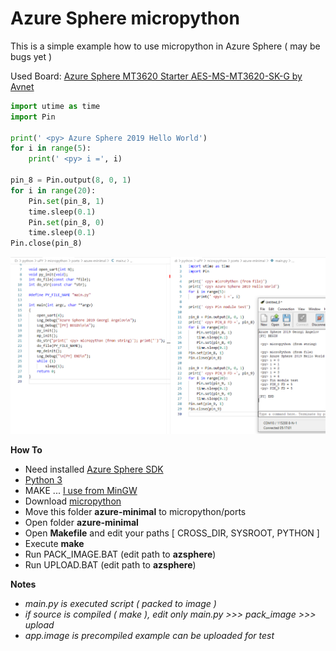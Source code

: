 # Azure Sphere micropython

This is a simple example how to use micropython in Azure Sphere ( may be bugs yet )

Used Board: [Azure Sphere MT3620 Starter AES-MS-MT3620-SK-G by Avnet](https://www.avnet.com/shop/us/products/avnet-engineering-services/aes-ms-mt3620-sk-g-3074457345636825680/)

```python
import utime as time
import Pin 

print(' <py> Azure Sphere 2019 Hello World')
for i in range(5):
    print(' <py> i =', i)

pin_8 = Pin.output(8, 0, 1)
for i in range(20):
    Pin.set(pin_8, 1)
    time.sleep(0.1)
    Pin.set(pin_8, 0)
    time.sleep(0.1)    
Pin.close(pin_8)
```

![image](https://raw.githubusercontent.com/Wiz-IO/azure-sphere-micropython/master/azure-sphere-micropython.jpg) 

**How To**
* Need installed [Azure Sphere SDK](https://docs.microsoft.com/en-us/azure-sphere/install/install)
* [Python 3](https://www.python.org/)
* MAKE ... [I use from MinGW](http://www.mingw.org/)
* Download [micropython](https://github.com/micropython/micropython)
* Move this folder **azure-minimal** to micropython/ports
* Open folder **azure-minimal**
* Open **Makefile** and edit your paths [ CROSS_DIR, SYSROOT, PYTHON ]
* Execute **make**
* Run PACK_IMAGE.BAT (edit path to **azsphere**)
* Run UPLOAD.BAT (edit path to **azsphere**)


**Notes**

* _main.py is executed script ( packed to image )_
* _if source is compiled ( make ), edit only main.py >>> pack_image >>> upload_
* _app.image is precompiled example can be uploaded for test_

